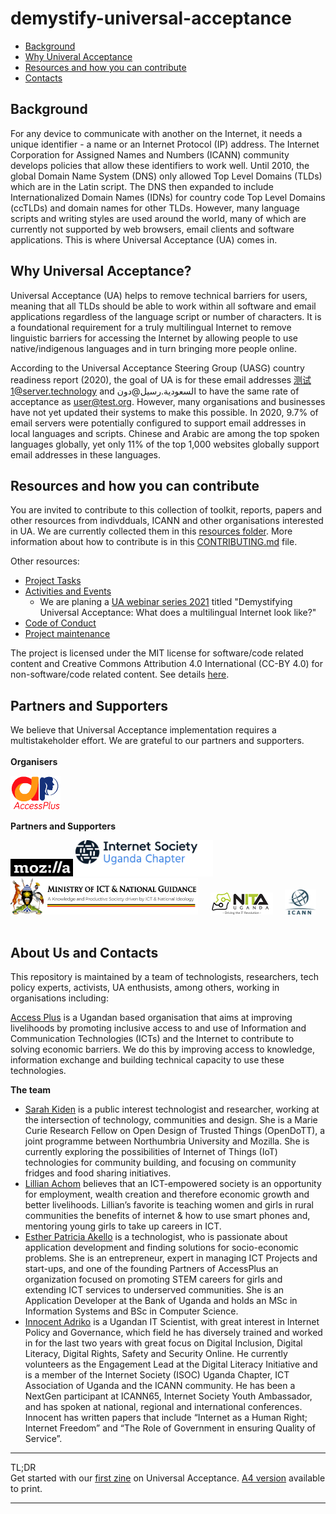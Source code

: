 # demystify-universal-acceptance

* [Background](#background)
* [Why Univeral Acceptance](#why-universal-acceptance)
* [Resources and how you can contribute](#resources-and-how-you-can-contribute)
* [Contacts](#contacts)

## Background
For any device to communicate with another on the Internet, it needs a unique identifier - a name or an Internet Protocol (IP) address. The Internet Corporation for Assigned Names and Numbers (ICANN) community develops policies that allow these identifiers to work well. Until 2010, the global Domain Name System (DNS) only allowed Top Level Domains (TLDs) which are in the Latin script. The DNS then expanded to include Internationalized Domain Names (IDNs) for country code Top Level Domains (ccTLDs) and domain names for other TLDs. However, many language scripts and writing styles are used around the world, many of which are currently not supported by web browsers, email clients and software applications. This is where Universal Acceptance (UA) comes in.

## Why Universal Acceptance?
Universal Acceptance (UA) helps to remove technical barriers for users, meaning that all TLDs should be able to work within all software and email applications regardless of the language script or number of characters.  It is a foundational requirement for a truly multilingual Internet to remove  linguistic barriers for accessing the Internet by allowing people to use native/indigenous languages and in turn bringing more people online. 

According to the Universal Acceptance Steering Group (UASG) country readiness report (2020), the goal of UA is for these email addresses 测试1@server.technology and السعودية.رسيل@دون to have the same rate of acceptance as user@test.org. However, many organisations and businesses have not yet updated their systems to make this possible. In 2020, 9.7% of email servers were potentially configured to support email addresses in local languages and scripts. Chinese and Arabic are among the top spoken languages globally, yet only 11% of the top 1,000 websites globally support email addresses in these languages.

## Resources and how you can contribute
You are invited to contribute to this collection of toolkit, reports, papers and other resources from indivdduals, ICANN and other organisations interested in UA. We are currently collected them in this [resources folder](https://github.com/Universal-Acceptance-for-You/demistify-universal-acceptance/tree/main/resources). More information about how to contribute is in this [CONTRIBUTING.md](https://github.com/Universal-Acceptance-for-You/demistify-universal-acceptance/blob/main/CONTRIBUTING.md) file.  

Other resources:
* [Project Tasks](https://github.com/Universal-Acceptance-for-You/demistify-universal-acceptance/projects/1)
* [Activities and Events](https://github.com/Universal-Acceptance-for-You/demistify-universal-acceptance/tree/main/activities-and-events)
  * We are planing a [UA webinar series 2021](https://github.com/Universal-Acceptance-for-You/demistify-universal-acceptance/blob/main/activities-and-events/UA-webinar-series-2021.md) titled "Demystifying Universal Acceptance: What does a multilingual Internet look like?" 
* [Code of Conduct](https://github.com/Universal-Acceptance-for-You/demistify-universal-acceptance/blob/main/CODE_OF_CONDUCT.md)
* [Project maintenance](https://github.com/Universal-Acceptance-for-You/demistify-universal-acceptance/blob/main/MAINTENANCE.md)

The project is licensed under the MIT license for software/code related content and Creative Commons Attribution 4.0 International (CC-BY 4.0) for non-software/code related content. See details [here](https://github.com/Universal-Acceptance-for-You/demistify-universal-acceptance/blob/main/LICENSE).

## Partners and Supporters
We believe that Universal Acceptance implementation requires a multistakeholder effort. We are grateful to our partners and supporters.<br><br>
**Organisers**<br>
<p><html>
   <img src="https://github.com/Universal-Acceptance-for-You/demistify-universal-acceptance/blob/main/resources/images/access-plus-logo-2.png"
    width=80
  </img>
</html> 

**Partners and Supporters**<br>
 <p>  <html>
   <img src="https://github.com/Universal-Acceptance-for-You/demistify-universal-acceptance/blob/main/resources/images/Mozilla-logo.png" width=100 </img>
</html>
 <html>
   <img src="https://github.com/Universal-Acceptance-for-You/demistify-universal-acceptance/blob/main/resources/images/ISOC-UGANDA-Logo-Dark-Blue-RGB.png"
    width=220
  </img>
</html>  
 <html>
 <img src="https://github.com/Universal-Acceptance-for-You/demistify-universal-acceptance/blob/main/resources/images/MoICT-logo_bigger-1.png"
    width=300
      </img>
  </html>
  &nbsp;&nbsp;&nbsp;
  <html>
   <img src="https://github.com/Universal-Acceptance-for-You/demistify-universal-acceptance/blob/main/resources/images/NITA-U-logo.png" width=100 </img>
</html>
   &nbsp;&nbsp;&nbsp;
  <html>
   <img src="https://github.com/Universal-Acceptance-for-You/demistify-universal-acceptance/blob/main/resources/images/ICANN_logo.svg.png" width=50 </img>
</html>
   &nbsp;&nbsp;&nbsp;


## About Us and Contacts
This repository is maintained by a team of technologists, researchers, tech policy experts, activists, UA enthusists, among others, working in organisations including: 

[Access Plus](https://accesspluss.org/) is a Ugandan based organisation that aims at improving livelihoods by promoting inclusive access to and use of Information and Communication Technologies (ICTs) and the Internet to contribute to solving economic barriers. We do this by improving access to knowledge, information exchange and building technical capacity to use these technologies.  

**The team**
* [Sarah Kiden](https://www.linkedin.com/in/sarah-kiden-2942b029/) is a public interest technologist and researcher, working at the intersection of technology, communities and design. She is a Marie Curie Research Fellow on Open Design of Trusted Things (OpenDoTT), a joint programme between Northumbria University and Mozilla. She is currently exploring the possibilities of Internet of Things (IoT) technologies for community building, and focusing on community fridges and food sharing initiatives. 
* [Lillian Achom](lillianachom.com/) believes that an ICT-empowered society is an opportunity for employment, wealth creation and therefore economic growth and better livelihoods. Lillian’s favorite is teaching women and girls in rural communities the benefits of internet & how to use smart phones and, mentoring young girls to take up careers in ICT.  
* [Esther Patricia Akello](https://www.linkedin.com/in/patricia-akello-0b76935b/?originalSubdomain=ug) is a technologist, who is passionate about application development and finding solutions for socio-economic problems. She is an entrepreneur, expert in managing ICT Projects and start-ups, and one of the founding Partners of AccessPlus an organization focused on promoting STEM careers for girls and extending ICT services to underserved communities. She is an Application Developer at the Bank of Uganda and holds an MSc in Information Systems and BSc in Computer Science.
* [Innocent Adriko](https://www.linkedin.com/in/innocent-adriko-131445161/) is a Ugandan IT Scientist, with great interest in Internet Policy and Governance, which field he has diversely trained and worked in for the last two years with great focus on Digital Inclusion, Digital Literacy, Digital Rights, Safety and Security Online. He currently volunteers as the Engagement Lead at the Digital Literacy Initiative and is a member of the Internet Society (ISOC) Uganda Chapter, ICT Association of Uganda and the ICANN community. He has been a NextGen participant at ICANN65, Internet Society Youth Ambassador, and has spoken at national, regional and international conferences.  Innocent has written papers that include “Internet as a Human Right; Internet Freedom” and “The Role of Government in ensuring Quality of Service”.


-------------
TL;DR <br> Get started with our [first zine](https://github.com/Universal-Acceptance-for-You/demistify-universal-acceptance/blob/main/resources/zines/zine-universal-acceptance-1.pdf) on Universal Acceptance. [A4 version](https://github.com/Universal-Acceptance-for-You/demistify-universal-acceptance/blob/main/resources/zines/zine-universal-acceptance-A4-1.pdf) available to print.  

-------------
